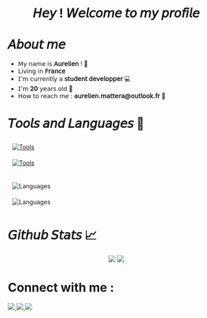  <h1 align="center"> 𝘏𝘦𝘺 ! 𝘞𝘦𝘭𝘤𝘰𝘮𝘦 𝘵𝘰 𝘮𝘺 𝘱𝘳𝘰𝘧𝘪𝘭𝘦</h1>

 <h1 align="left">𝘈𝘣𝘰𝘶𝘵 𝘮𝘦 </h1>
 <ul>
    <li> 𝖬𝗒 𝗇𝖺𝗆𝖾 𝗂𝗌 <b>𝖠𝗎𝗋𝖾𝗅𝗂𝖾𝗇</b> ! 👦</li>
    <li> 𝖫𝗂𝗏𝗂𝗇𝗀 𝗂𝗇 <b>𝖥𝗋𝖺𝗇𝖼𝖾</b> </li>
    <li> 𝖨'𝗆 𝖼𝗎𝗋𝗋𝖾𝗇𝗍𝗅𝗒 𝖺 <b> 𝗌𝗍𝗎𝖽𝖾𝗇𝗍 𝖽𝖾𝗏𝖾𝗅𝗈𝗉𝗉𝖾𝗋 </b> 💻</li>
    <li>𝖨'𝗆 <b>20</b> 𝗒𝖾𝖺𝗋𝗌 𝗈𝗅𝖽 🐣</li>
    <li> 𝖧𝗈𝗐 𝗍𝗈 𝗋𝖾𝖺𝖼𝗁 𝗆𝖾 : <b>𝖺𝗎𝗋𝖾𝗅𝗂𝖾𝗇.𝗆𝖺𝗍𝗍𝖾𝗋𝖺@𝗈𝗎𝗍𝗅𝗈𝗈𝗄.𝖿𝗋</b> 📧 </li>
 </ul>

<h1 align="left"> 𝘛𝘰𝘰𝘭𝘴 𝘢𝘯𝘥 𝘓𝘢𝘯𝘨𝘶𝘢𝘨𝘦𝘴 🔧 </h1>
<p>
      <a href="https://skillicons.dev">
        <img style="margin: 10px"src="https://skillicons.dev/icons?i=bash,linux,discord,github,docker&perline=8"alt="Tools"/> 
       <br>
        <img style="margin: 10px"src="https://skillicons.dev/icons?i=idea,visualstudio,vscode,eclipse,qt&perline=8"alt="Tools"/> 
       <br>
    </a>
    <br>
        <img style="margin: 10px"src="https://skillicons.dev/icons?i=java,py,cpp,cs"alt="Languages"/>
  <br>
  <img style="margin: 10px"src="https://skillicons.dev/icons?i=html,css,sqlite,javascript"alt="Languages"/>
</p>

<h1 align="left">𝘎𝘪𝘵𝘩𝘶𝘣 𝘚𝘵𝘢𝘵𝘴 📈 </h1>
  
<div align="center">
  <img src="https://github-readme-stats.vercel.app/api?username=MatteraAurelien&hide_border=true&theme=radical&show_icons=true" />
  <img src="https://github-readme-stats.vercel.app/api/top-langs/?username=MatteraAurelien&hide_border=true&theme=radical&langs_count=6)" />
 </div> 


 <h1 align="left"> Connect with me : </h1>
 <a href="https://www.linkedin.com/in/aurélien-mattera-7a7290261/"> 
      <img src="https://img.shields.io/badge/LinkedIn-0077B5?style=for-the-badge&logo=linkedin&logoColor=white" target="_blank" rel="noopener noreferrer">
 </a>
    <a href="https://github.com/MatteraAurelien">
      <img src="https://img.shields.io/badge/-GitHub-181717?style=for-the-badge&logo=GitHub&logoColor=white'" target="_blank" rel="noopener noreferrer">
    </a>
    <a href="https://discord.gg/Dannathor#3321" >
      <img src="https://img.shields.io/badge/Discord-7289DA?style=for-the-badge&logo=discord&logoColor=white" target="_blank" rel="noopener noreferrer">
    </a>
